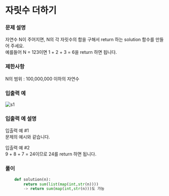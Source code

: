 # 자릿수 더하기

### 문제 설명
자연수 N이 주어지면, N의 각 자릿수의 합을 구해서 return 하는 solution 함수를 만들어 주세요.              
예를들어 N = 123이면 1 + 2 + 3 = 6을 return 하면 됩니다.         

### 제한사항
N의 범위 : 100,000,000 이하의 자연수       

### 입출력 예

![s1](https://user-images.githubusercontent.com/63505110/129854756-b234aab8-8524-47b2-a930-0d6167a13bda.GIF)


### 입출력 예 설명
입출력 예 #1         
문제의 예시와 같습니다.            

입출력 예 #2         
9 + 8 + 7 = 24이므로 24를 return 하면 됩니다.

### 풀이
```python
    def solution(n):   
        return sum(list(map(int,str(n))))
        -> return sum(map(int,str(n)))도 가능
```
